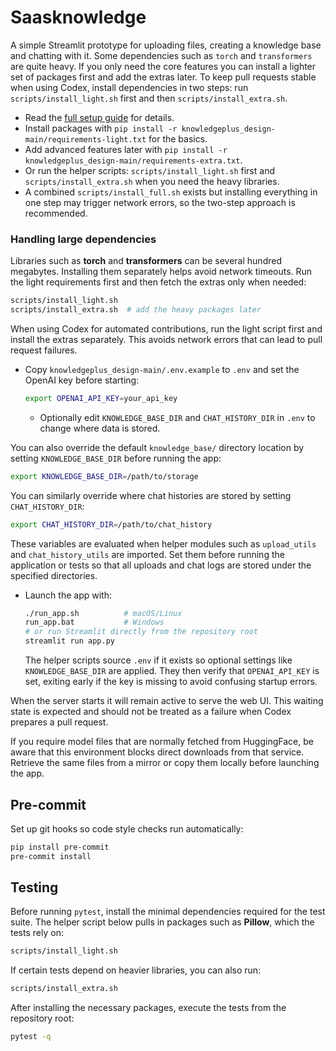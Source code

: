 # Saasknowledge

A simple Streamlit prototype for uploading files, creating a knowledge base and chatting with it. Some dependencies such as `torch` and `transformers` are quite heavy. If you only need the core features you can install a lighter set of packages first and add the extras later.
To keep pull requests stable when using Codex, install dependencies in two steps: run `scripts/install_light.sh` first and then `scripts/install_extra.sh`.

* Read the [full setup guide](knowledgeplus_design-main/README.md) for details.
* Install packages with `pip install -r knowledgeplus_design-main/requirements-light.txt` for the basics.
* Add advanced features later with `pip install -r knowledgeplus_design-main/requirements-extra.txt`.
* Or run the helper scripts: `scripts/install_light.sh` first and `scripts/install_extra.sh` when you need the heavy libraries.
* A combined `scripts/install_full.sh` exists but installing everything in one step may trigger network errors, so the two-step approach is recommended.

### Handling large dependencies

Libraries such as **torch** and **transformers** can be several hundred
megabytes. Installing them separately helps avoid network timeouts. Run the
light requirements first and then fetch the extras only when needed:

```bash
scripts/install_light.sh
scripts/install_extra.sh  # add the heavy packages later
```
When using Codex for automated contributions, run the light script first and
install the extras separately. This avoids network errors that can lead to pull
request failures.
* Copy `knowledgeplus_design-main/.env.example` to `.env` and set the OpenAI key before starting:

  ```bash
  export OPENAI_API_KEY=your_api_key
  ```
  - Optionally edit `KNOWLEDGE_BASE_DIR` and `CHAT_HISTORY_DIR` in `.env` to change where data is stored.

You can also override the default `knowledge_base/` directory location by setting `KNOWLEDGE_BASE_DIR` before running the app:

  ```bash
  export KNOWLEDGE_BASE_DIR=/path/to/storage
  ```

You can similarly override where chat histories are stored by setting
`CHAT_HISTORY_DIR`:

  ```bash
  export CHAT_HISTORY_DIR=/path/to/chat_history
  ```

These variables are evaluated when helper modules such as
`upload_utils` and `chat_history_utils` are imported. Set them before
running the application or tests so that all uploads and chat logs are
stored under the specified directories.

* Launch the app with:

  ```bash
  ./run_app.sh          # macOS/Linux
  run_app.bat           # Windows
  # or run Streamlit directly from the repository root
  streamlit run app.py
  ```
  The helper scripts source `.env` if it exists so optional settings like
  `KNOWLEDGE_BASE_DIR` are applied. They then verify that `OPENAI_API_KEY` is
  set, exiting early if the key is missing to avoid confusing startup errors.

When the server starts it will remain active to serve the web UI. This waiting
state is expected and should not be treated as a failure when Codex prepares a
pull request.

If you require model files that are normally fetched from HuggingFace, be aware
that this environment blocks direct downloads from that service. Retrieve the
same files from a mirror or copy them locally before launching the app.

## Pre-commit

Set up git hooks so code style checks run automatically:

```bash
pip install pre-commit
pre-commit install
```

## Testing

Before running `pytest`, install the minimal dependencies required for the test
suite. The helper script below pulls in packages such as **Pillow**, which the
tests rely on:

```bash
scripts/install_light.sh
```

If certain tests depend on heavier libraries, you can also run:

```bash
scripts/install_extra.sh
```

After installing the necessary packages, execute the tests from the repository
root:

```bash
pytest -q
```

